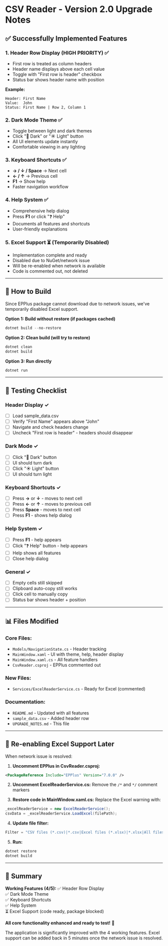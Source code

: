 # CSV Reader - Version 2.0 Upgrade Notes

## ✅ Successfully Implemented Features

### 1. **Header Row Display** (HIGH PRIORITY) ✅
- First row is treated as column headers
- Header name displays above each cell value
- Toggle with "First row is header" checkbox
- Status bar shows header name with position

**Example:** 
```
Header: First Name
Value:  John
Status: First Name | Row 2, Column 1
```

### 2. **Dark Mode Theme** ✅
- Toggle between light and dark themes
- Click "🌙 Dark" or "☀️ Light" button
- All UI elements update instantly
- Comfortable viewing in any lighting

### 3. **Keyboard Shortcuts** ✅
- **→ / ↓ / Space** → Next cell
- **← / ↑** → Previous cell  
- **F1** → Show help
- Faster navigation workflow

### 4. **Help System** ✅
- Comprehensive help dialog
- Press **F1** or click "❓ Help"
- Documents all features and shortcuts
- User-friendly explanations

### 5. **Excel Support** ⏳ (Temporarily Disabled)
- Implementation complete and ready
- Disabled due to NuGet/network issue
- Will be re-enabled when network is available
- Code is commented out, not deleted

---

## 🔧 How to Build

Since EPPlus package cannot download due to network issues, we've temporarily disabled Excel support.

**Option 1: Build without restore (if packages cached)**
```powershell
dotnet build --no-restore
```

**Option 2: Clean build (will try to restore)**
```powershell
dotnet clean
dotnet build
```

**Option 3: Run directly**
```powershell
dotnet run
```

---

## 🧪 Testing Checklist

### Header Display ✓
- [ ] Load sample_data.csv
- [ ] Verify "First Name" appears above "John"
- [ ] Navigate and check headers change
- [ ] Uncheck "First row is header" - headers should disappear

### Dark Mode ✓
- [ ] Click "🌙 Dark" button
- [ ] UI should turn dark
- [ ] Click "☀️ Light" button  
- [ ] UI should turn light

### Keyboard Shortcuts ✓
- [ ] Press **→** or **↓** - moves to next cell
- [ ] Press **←** or **↑** - moves to previous cell
- [ ] Press **Space** - moves to next cell
- [ ] Press **F1** - shows help dialog

### Help System ✓
- [ ] Press **F1** - help appears
- [ ] Click "❓ Help" button - help appears
- [ ] Help shows all features
- [ ] Close help dialog

### General ✓
- [ ] Empty cells still skipped
- [ ] Clipboard auto-copy still works
- [ ] Click cell to manually copy
- [ ] Status bar shows header + position

---

## 📊 Files Modified

### Core Files:
- `Models/NavigationState.cs` - Header tracking
- `MainWindow.xaml` - UI with theme, help, header display
- `MainWindow.xaml.cs` - All feature handlers
- `CsvReader.csproj` - EPPlus commented out

### New Files:
- `Services/ExcelReaderService.cs` - Ready for Excel (commented)

### Documentation:
- `README.md` - Updated with all features
- `sample_data.csv` - Added header row
- `UPGRADE_NOTES.md` - This file

---

## 🔮 Re-enabling Excel Support Later

When network issue is resolved:

1. **Uncomment EPPlus in CsvReader.csproj:**
```xml
<PackageReference Include="EPPlus" Version="7.0.0" />
```

2. **Uncomment ExcelReaderService.cs:**
Remove the `/*` and `*/` comment markers

3. **Restore code in MainWindow.xaml.cs:**
Replace the Excel warning with:
```csharp
_excelReaderService = new ExcelReaderService();
csvData = _excelReaderService.LoadExcel(filePath);
```

4. **Update file filter:**
```csharp
Filter = "CSV files (*.csv)|*.csv|Excel files (*.xlsx)|*.xlsx|All files (*.*)|*.*"
```

5. **Run:**
```powershell
dotnet restore
dotnet build
```

---

## 📝 Summary

**Working Features (4/5):**
✅ Header Row Display  
✅ Dark Mode Theme  
✅ Keyboard Shortcuts  
✅ Help System  
⏳ Excel Support (code ready, package blocked)

**All core functionality enhanced and ready to test!** 🎉

The application is significantly improved with the 4 working features. Excel support can be added back in 5 minutes once the network issue is resolved.


